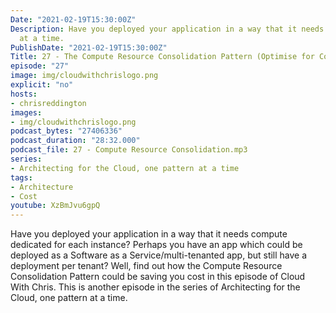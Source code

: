 ```yaml
---
Date: "2021-02-19T15:30:00Z"
Description: Have you deployed your application in a way that it needs compute dedicated for each instance? Perhaps you have an app which could be deployed as a Software as a Service/multi-tenanted app, but still have a deployment per tenant? Well, find out how the Compute Resource Consolidation Pattern could be saving you cost in this episode of Cloud With Chris. This is another episode in the series of Architecting for the Cloud, one pattern at a time.
  at a time.
PublishDate: "2021-02-19T15:30:00Z"
Title: 27 - The Compute Resource Consolidation Pattern (Optimise for Cost!)
episode: "27"
image: img/cloudwithchrislogo.png
explicit: "no"
hosts:
- chrisreddington
images:
- img/cloudwithchrislogo.png
podcast_bytes: "27406336"
podcast_duration: "28:32.000"
podcast_file: 27 - Compute Resource Consolidation.mp3
series:
- Architecting for the Cloud, one pattern at a time
tags:
- Architecture
- Cost
youtube: XzBmJvu6gpQ
---
```

Have you deployed your application in a way that it needs compute dedicated for each instance? Perhaps you have an app which could be deployed as a Software as a Service/multi-tenanted app, but still have a deployment per tenant? Well, find out how the Compute Resource Consolidation Pattern could be saving you cost in this episode of Cloud With Chris. This is another episode in the series of Architecting for the Cloud, one pattern at a time.
